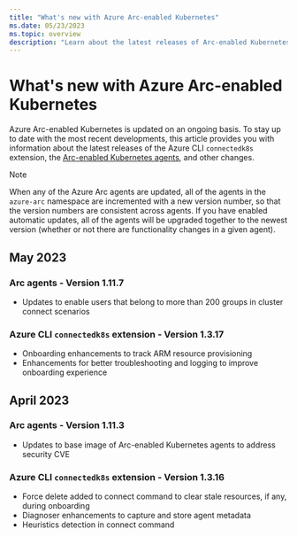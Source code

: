 ```yaml
---
title: "What's new with Azure Arc-enabled Kubernetes"
ms.date: 05/23/2023
ms.topic: overview
description: "Learn about the latest releases of Arc-enabled Kubernetes."
---
```


# What's new with Azure Arc-enabled Kubernetes

Azure Arc-enabled Kubernetes is updated on an ongoing basis. To stay up to date with the most recent developments, this article provides you with information about the latest releases of the Azure CLI `connectedk8s` extension, the [Arc-enabled Kubernetes agents](conceptual-agent-overview.md), and other changes.

> [!NOTE]
> When any of the Azure Arc agents are updated, all of the agents in the `azure-arc` namespace are incremented with a new version number, so that the version numbers are consistent across agents. If you have enabled automatic updates, all of the agents will be upgraded together to the newest version (whether or not there are functionality changes in a given agent).

## May 2023

### Arc agents - Version 1.11.7

- Updates to enable users that belong to more than 200 groups in cluster connect scenarios

### Azure CLI `connectedk8s` extension - Version 1.3.17

- Onboarding enhancements to track ARM resource provisioning
- Enhancements for better troubleshooting and logging to improve onboarding experience

## April 2023

### Arc agents - Version 1.11.3

- Updates to base image of Arc-enabled Kubernetes agents to address security CVE

### Azure CLI `connectedk8s` extension - Version 1.3.16

- Force delete added to connect command to clear stale resources, if any, during onboarding
- Diagnoser enhancements to capture and store agent metadata
- Heuristics detection in connect command

